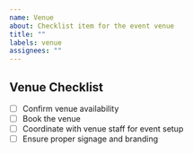 ```yaml
---
name: Venue
about: Checklist item for the event venue
title: ""
labels: venue
assignees: ""
---
```


## Venue Checklist

- [ ] Confirm venue availability
- [ ] Book the venue
- [ ] Coordinate with venue staff for event setup
- [ ] Ensure proper signage and branding
